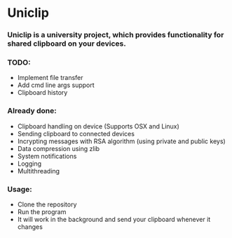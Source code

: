 # Uniclip 


### Uniclip is a university project, which provides functionality for shared clipboard on your devices.


### TODO:
* Implement file transfer
* Add cmd line args support
* Clipboard history


### Already done:
* Clipboard handling on device (Supports OSX and Linux)
* Sending clipboard to connected devices
* Incrypting messages with RSA algorithm (using private and public keys)
* Data compression using zlib
* System notifications
* Logging
* Multithreading


### Usage: 
* Clone the repository
* Run the program
* It will work in the background and send your clipboard whenever it changes
